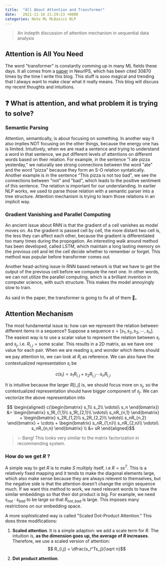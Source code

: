 ```yaml
---
title:  "All About Attention and Transformer"
date:   2021-11-16 21:29:23 +0800
categories: Note ML MLBasics NLP
---
```


> An indepth discussion of attention mechanism in sequential data analysis

##  Attention is All You Need

The word "transformer" is constantly comming up in many ML fields these days. It all comes from a [paper](https://proceedings.neurips.cc/paper/2017/file/3f5ee243547dee91fbd053c1c4a845aa-Paper.pdf) in NeurlPS, which has been cited 30870 times by the time I write this blog. This stuff is sooo magical and trending that I always want to make clear what it really means. This blog will discuss my recent thoughts and intuitions.


## ❓ What is attention, and what problem it is trying to solve?

### Semantic Parsing
Attention, semantically, is about focusing on something. In another way it also implies NOT focusing on the other things, because the energy one has is limited. Intuitively, when we are read a sentence and trying to understand a word in that sentence, we put different levels of attentions on different words based on their relation. For example, in the sentence "I ate pizza yesterday," we naturally see strong connections between the word "ate" and the word "pizza" because they form an S-O relation syntatically. Another example is in the sentence "This pizza is not too bad", we see the connections between "not" and "bad", which leads to the positive sentiment of this sentence. The relation is important for our understanding. In earlier NLP works, we used to parse those relation with a semantic parser into a tree structure. Attention mechanism is trying to learn those relations in an implicit way.

### Gradient Vanishing and Parallel Computing
An ancient issue about RNN is that the gradient of a cell vanishes as model moves on. As the gradient is passed cell by cell, the more distant two cell is, the less they can affect each other, because the gradient is differentiated too many times during the propogation. An interesting walk around method has been developed, called LSTM, which maintain a long lasting memory on the previous cell and let the cell decide whether to remember or forget. This method was popular before transformer comes out.

Another head-aching issue in RNN based network is that we have to get the output of the previous cell before we compute the next one. In other words, we can not utilize the parallel computing, which is a brilliant invention in computer science, with such structure. This makes the model annoyingly slow to train. 

As said in the paper, the transformer is going to fix all of them 🥳。 


## Attention Mechanism

The most fundamental issue is: how can we represent the relation between different items in a sequence? Suppose a sequence $s = [s_1, s_2, s_3,\cdots, s_n]$. The easiest way is to use a scalar value to represent the relation between $s_i$ and $s_j$, i.e. $R_{i,j} = \text{some scalar}$. This results in a 2D matrix, as we have one value for each pair. When we are reading $s_i$ and wonder which items should we pay attention to, we can look at $R_i$ as reference. We can also have the contextualized representation $s_i$ be

$$ c(s_i) = s_1 R_{i,j}+ s_2R_{i,j}\cdots s_n R_{i,j}$$

It is intuitive because the larger $R[i,j]$ is, we should focus more on $s_j$, so the contextualized representation should have bigger component of $s_j$. We can vectorize the above representation into

$$
\begin{aligned}
 c(\begin{bmatrix}
     s_1\\
     s_2\\
     \vdots\\
     s_n
 \end{bmatrix})
 &=
 \begin{bmatrix}
 s_1R_{1,1}\\
 s_1R_{2,1}\\
 \vdots\\
 s_nR_{n,1}
 \end{bmatrix}
 +
  \begin{bmatrix}
 s_2R_{1,2}\\
 s_2R_{2,2}\\
 \vdots\\
 s_nR_{n,2}
 \end{bmatrix}
 + 
 \cdots
 +
  \begin{bmatrix}
 s_nR_{1,n}\\
 s_nR_{2,n}\\
 \vdots\\
 s_nR_{n,n}
 \end{bmatrix}
 \\  
 &= sR
\end{aligned}$$

> 💥 Bang! This looks very similar to the matrix factorization in recommending system.


### How do we get $R$ ?

A simple way to get $R$ is to make $S$ multiply itself, i.e $R = ss^T$. This is a relatively fixed mapping and it tends to make the diagonal elements large, which also make sense because they are always relevent to themselves, but the negative side is that the attention doesn't change the origin sequence much. If we want this method to work, we need relevant words to have the similar embeddings so that their dot product is big. For example, we need $s_{not}\cdot s_{bad}$ to be large so that $R_{not,bad}$ is large. This imposes many restrictions on our embedding space.

A more sophisticated way is called "Scaled Dot-Product Attention." This does three modifications:

1. **Scaled attention**. It is a simple adaption: we add a scale term for $R$. The intuition is, **as the dimension goes up, the average of $R$ increases**. Therefore, we use a scaled version of attention:
   $$ R_{i,j} = \dfrac{s_i^Ts_j}{\sqrt n}$$

2. **Dot product attention**.
   
